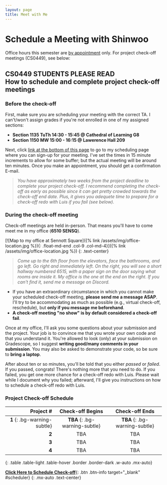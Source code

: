 ```yaml
---
layout: page
title: Meet with Me
---
```


# Schedule a Meeting with Shinwoo

Office hours this semester are [by appointment](mailto:{{site.email}}?subject=Office%20Hours%20Appointment) only. For project check-off meetings (CS0449), see below:

<div class="mb-4 p-3 bg-secondary-subtle rounded-3" markdown="1">

## <span class="badge text-bg-info">CS0449 STUDENTS PLEASE READ</span><br />How to schedule and complete project check-off meetings

### Before the check-off
First, make sure you are scheduling your meeting with the correct TA. I can't/won't assign grades if you're not enrolled in one of my assigned sections:
- **Section 1135 TuTh 14:30 - 15:45 @ Cathedral of Learning G8** 
- **Section 1150 MW 15:00 - 16:15 @ Lawerence Hall 209**

Next, click [link at the bottom of this page](#scheduler) to go to my scheduling page where you can sign-up for your meeting. I've set the times in 15 minute increments to allow for some buffer; but the actual meeting will be around ten minutes. Once you make an appointment, you should get a confirmation E-mail.

> *You have approximately two weeks from the project deadline to complete your project check-off. I recommend completing the check-off as early as possible since it can get pretty crowded towards the check-off end date. Plus, it gives you adequete time to prepare for a check-off redo with Luis if you fail (see below).*

### During the check-off meeting
Check-off meetings are held in-person. That means you'll have to come meet me in my office (**6510 SENSQ**). 

[![Map to my office at Sennott Square]({% link /assets/img/office-location.jpg %}){: .float-md-end .col-9 .col-md-4}]({% link /assets/img/office-location.jpg %})
{: .text-center}
> *Come up to the 6th floor from the elevators, face the bathrooms, and go left. Go right and immediately left. On the right, you will see a short hallway numbered 6515, with a paper sign on the door saying what rooms are inside it. My office is the one at the end on the right. If you can't find it, send me a message on Discord.* 

- If you have an extraordinary circumstance in which you cannot make your scheduled check-off meeting, **please send me a message ASAP**. I'll try to be accommodating as much as possible (e.g., virtual check-off, reschedule), but **only if you message me beforehand**.
- **A check-off meeting "no show" is by default considered a check-off fail**.

Once at my office, I'll ask you some questions about your submission and the project. Your job is to convince me that you wrote your own code and that you understand it. You're allowed to look (only) at your submission on Gradescope, so I suggest **writing good/many comments in your submission**. You may also be asked to demonstrate your code, so be sure to **bring a laptop**.

After about ten or so minutes, you'll be told that you either *passed* or *failed*. If you passed, congrats! There's nothing more that you need to do. If you failed, you get one more chance for a check-off redo with Luis. Please wait while I document why you failed; afterward, I'll give you instructions on how to schedule a check-off redo with Luis.

### Project Check-off Schedule

|                    Project # |        Check-off Begins        |         Check-off Ends         |
| ---------------------------: | :----------------------------: | :----------------------------: |
| **1** {: .bg-warning-subtle} | **TBA** {: .bg-warning-subtle} | **TBA** {: .bg-warning-subtle} |
|                        **2** |              TBA               |              TBA               |
|                        **3** |              TBA               |              TBA               |
|                        **4** |              TBA               |              TBA               |
{: .table .table-light .table-hover .border .border-dark .w-auto .mx-auto}


[**Click Here to Schedule Check-off**](https://cal.com/shinwookim/cs0449){: .btn .btn-info target="_blank" #scheduler}
{: .mx-auto .text-center}
</div>